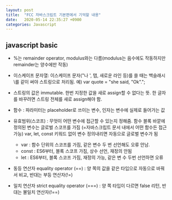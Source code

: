```yaml
---
layout: post
title:  "FCC 자바스크립트 기본편에서 기억할 내용"
date:   2020-05-14 22:35:27 +0900
categories: Javascript
---
```



## javascript basic

- %는 remainder operator, modulus와는 다름(modulus는 음수에도 작동하지만 remainder는 양수에만 작동)
- 이스케이프 문자열: 이스케이프 문자("나 ', 탭, 새로운 라인 등)를 쓸 때는 백슬래시\를 같이 써야 스트링으로 처리됨.
예) var quote = "she said, \"Ok\".";
- 스트링의 값은 immutable. 한번 지정한 값을 새로 assign할 수 없다는 뜻. 한 글자를 바꾸려면 스트링 전체를 새로 assign해야 함.
- 함수 : 파라미터는 placeholder로 쓰이는 변수, 인자는 변수에 실제로 들어가는 값
- 유효범위(스코프) : 
    무엇이 어떤 변수에 접근할 수 있는지 정해줌. 
    함수 블록 바깥에 정의된 변수는 글로벌 스코프를 가짐 (=자바스크립트 문서 내에서 어떤 함수든 접근 가능)
    var, let, const 키워드 없이 변수 정의내리면 자동으로 글로벌 변수가 됨

    + var : 함수 단위의 스코프를 가짐, 같은 변수 두 번 선언해도 오류 안남.
    + const : ES6부터, 블록 스코프 가짐, 상수 선언, 재정의 안됨
    + let : ES6부터, 블록 스코프 가짐, 재정의 가능, 같은 변 수 두번 선언하면 오류

- 동등 연산자 equality operator (==) : 양 쪽의 값을 같은 타입으로 자동으로 바꿔서 비교, 반대는 부등 연산자(!=)
- 일치 연산자 strict equality operator (===) : 양 쪽 타입이 다르면 false 리턴, 반대는 불일치 연산자(!==)